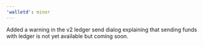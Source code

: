 ```yaml
---
'walletd': minor
---
```


Added a warning in the v2 ledger send dialog explaining that sending funds with ledger is not yet available but coming soon.

